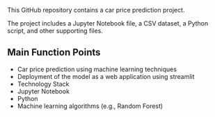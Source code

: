 This GitHub repository contains a car price prediction project. 

The project includes a Jupyter Notebook file, a CSV dataset, a Python script, and other supporting files.

## Main Function Points
* Car price prediction using machine learning techniques
* Deployment of the model as a web application using streamlit
* Technology Stack
* Jupyter Notebook
* Python
* Machine learning algorithms (e.g., Random Forest)
